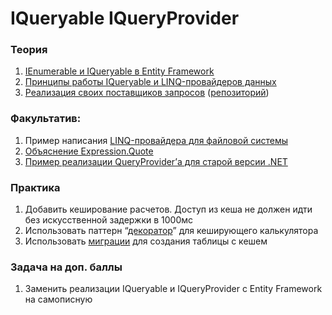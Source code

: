 # IQueryable IQueryProvider

### Теория
 1. [IEnumerable и IQueryable в Entity Framework](https://metanit.com/sharp/entityframework/1.4.php)
 2. [Принципы работы IQueryable и LINQ-провайдеров данных](https://habr.com/ru/post/256821/)
 3. [Реализация своих поставщиков запросов](https://www.youtube.com/watch?v=QVdfx51mlao&feature=youtu.be) ([репозиторий](https://github.com/anetegithub/Linq.GraphQL))

### Факультатив:
1. Пример написания [LINQ-провайдера для файловой системы](https://jacopretorius.net/2010/01/implementing-a-custom-linq-provider.html)
2. [Объяснение Expression.Quote](https://stackoverflow.com/questions/3716492/what-does-expression-quote-do-that-expression-constant-can-t-already-do/3753382#3753382)
3. [Пример реализации QueryProvider’а для старой версии .NET](https://weblogs.asp.net/dixin/understanding-linq-to-sql-10-implementing-linq-to-sql-provider)

### Практика
1. Добавить кеширование расчетов. Доступ из кеша не должен идти без искусственной задержки в 1000мс 
2. Использовать паттерн “[декоратор](https://refactoring.guru/ru/design-patterns/decorator)” для кеширующего калькулятора
3. Использовать [миграции](https://docs.microsoft.com/en-us/ef/core/managing-schemas/migrations/?tabs=dotnet-core-cli) для создания таблицы с кешем

### Задача на доп. баллы
1. Заменить реализации IQueryable и IQueryProvider с Entity Framework на самописную
